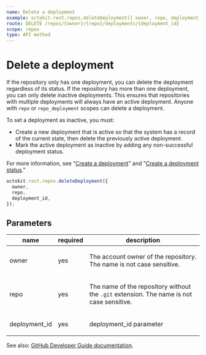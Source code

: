 ```yaml
---
name: Delete a deployment
example: octokit.rest.repos.deleteDeployment({ owner, repo, deployment_id })
route: DELETE /repos/{owner}/{repo}/deployments/{deployment_id}
scope: repos
type: API method
---
```


# Delete a deployment

If the repository only has one deployment, you can delete the deployment regardless of its status. If the repository has more than one deployment, you can only delete inactive deployments. This ensures that repositories with multiple deployments will always have an active deployment. Anyone with `repo` or `repo_deployment` scopes can delete a deployment.

To set a deployment as inactive, you must:

- Create a new deployment that is active so that the system has a record of the current state, then delete the previously active deployment.
- Mark the active deployment as inactive by adding any non-successful deployment status.

For more information, see "[Create a deployment](https://docs.github.com/rest/deployments/deployments/#create-a-deployment)" and "[Create a deployment status](https://docs.github.com/rest/deployments/statuses#create-a-deployment-status)."

```js
octokit.rest.repos.deleteDeployment({
  owner,
  repo,
  deployment_id,
});
```

## Parameters

<table>
  <thead>
    <tr>
      <th>name</th>
      <th>required</th>
      <th>description</th>
    </tr>
  </thead>
  <tbody>
    <tr><td>owner</td><td>yes</td><td>

The account owner of the repository. The name is not case sensitive.

</td></tr>
<tr><td>repo</td><td>yes</td><td>

The name of the repository without the `.git` extension. The name is not case sensitive.

</td></tr>
<tr><td>deployment_id</td><td>yes</td><td>

deployment_id parameter

</td></tr>
  </tbody>
</table>

See also: [GitHub Developer Guide documentation](https://docs.github.com/rest/deployments/deployments#delete-a-deployment).
